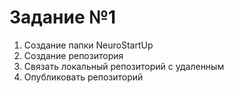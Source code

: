 # Задание №1

1. Создание папки NeuroStartUp
2. Создание репозитория
3. Связать локальный репозиторий с удаленным
4. Опубликовать репозиторий